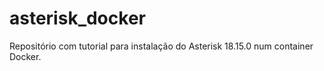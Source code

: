 # asterisk_docker
Repositório com tutorial para instalação do Asterisk 18.15.0 num container Docker.

